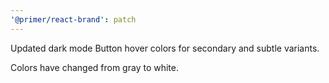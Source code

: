 ```yaml
---
'@primer/react-brand': patch
---
```


Updated dark mode Button hover colors for secondary and subtle variants.

Colors have changed from gray to white.
